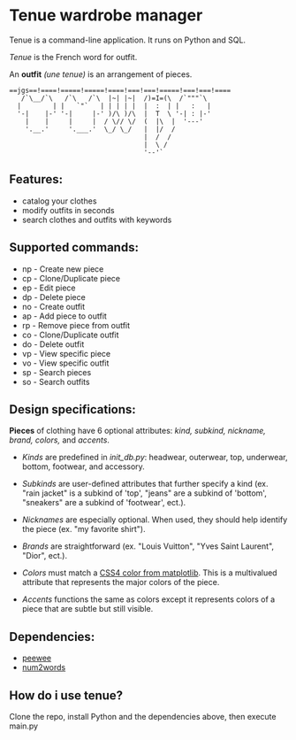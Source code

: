 # Tenue wardrobe manager

Tenue is a command-line application. It runs on Python and SQL.

*Tenue* is the French word for outfit.

An **outfit** *(une tenue)* is an arrangement of pieces.

    ==jgs==!====!=====!=====!====!===!===!=====!===!===!====
       /`\__/`\   /`\   /`\  |~| |~|  /)=I=(\  /`"""`\
      |        | |   `"`   | | | | |  |  :  | |   :   |
      '-|    |-' '-|     |-' )/\ )/\  |  T  \ '-| : |-'
        |    |     |     |  / \// \/  (  |\  |  '---'
        '.__.'     '.___.'  \_/ \_/   |  |/  /
                                      |  /  /
                                      |  \ /
                                      '--'`

## Features:
* catalog your clothes
* modify outfits in seconds
* search clothes and outfits with keywords

## Supported commands:
- np - Create new piece
- cp - Clone/Duplicate piece
- ep - Edit piece
- dp - Delete piece
- no - Create outfit
- ap - Add piece to outfit
- rp - Remove piece from outfit
- co - Clone/Duplicate outfit
- do - Delete outfit
- vp - View specific piece
- vo - View specific outfit
- sp - Search pieces
- so - Search outfits

## Design specifications:
**Pieces** of clothing have 6 optional attributes: *kind, subkind, nickname, brand, colors,* and *accents*.

- *Kinds* are predefined in *init_db.py*: headwear, outerwear, top, underwear, bottom, footwear, and accessory.

- *Subkinds* are user-defined attributes that further specify a kind (ex. "rain jacket" is a subkind of 'top', "jeans" are a subkind of 'bottom', "sneakers" are a subkind of 'footwear', ect.).

- *Nicknames* are especially optional. When used, they should help identify the piece (ex. "my favorite shirt").

- *Brands* are straightforward (ex. "Louis Vuitton", "Yves Saint Laurent", "Dior", ect.).

- *Colors* must match a [CSS4 color from matplotlib](https://matplotlib.org/3.1.0/_images/sphx_glr_named_colors_003.png). This is a multivalued attribute that represents the major colors of the piece.

- *Accents* functions the same as colors except it represents colors of a piece that are subtle but still visible. 

## Dependencies:
* [peewee](https://github.com/coleifer/peewee)
* [num2words](https://pypi.org/project/num2words/)

## How do i use tenue?

Clone the repo, install Python and the dependencies above, then execute main.py
